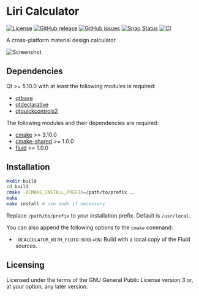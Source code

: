 Liri Calculator
===============

[![License](https://img.shields.io/badge/license-GPLv3.0-blue.svg)](https://www.gnu.org/licenses/gpl-3.0.html)
[![GitHub release](https://img.shields.io/github/release/lirios/calculator.svg)](https://github.com/lirios/calculator)
[![GitHub issues](https://img.shields.io/github/issues/lirios/calculator.svg)](https://github.com/lirios/calculator/issues)
[![Snap Status](https://build.snapcraft.io/badge/lirios/calculator.svg)](https://build.snapcraft.io/user/lirios/calculator)
[![CI](https://github.com/lirios/calculator/workflows/CI/badge.svg?branch=develop&event=push)](https://github.com/lirios/calculator/actions?query=workflow%3ACI)

A cross-platform material design calculator.

![Screenshot](https://raw.githubusercontent.com/lirios/calculator/develop/.project/screenshots/calculator1.png)

## Dependencies

Qt >= 5.10.0 with at least the following modules is required:

 * [qtbase](http://code.qt.io/cgit/qt/qtbase.git)
 * [qtdeclarative](http://code.qt.io/cgit/qt/qtdeclarative.git)
 * [qtquickcontrols2](http://code.qt.io/cgit/qt/qtquickcontrols2.git)

The following modules and their dependencies are required:

 * [cmake](https://gitlab.kitware.com/cmake/cmake) >= 3.10.0
 * [cmake-shared](https://github.com/lirios/cmake-shared.git) >= 1.0.0
 * [fluid](https://github.com/lirios/fluid.git) >= 1.0.0

## Installation

```sh
mkdir build
cd build
cmake -DCMAKE_INSTALL_PREFIX=/path/to/prefix ..
make
make install # use sudo if necessary
```

Replace `/path/to/prefix` to your installation prefix.
Default is `/usr/local`.

You can also append the following options to the `cmake` command:

 * `-DCALCULATOR_WITH_FLUID:BOOL=ON`: Build with a local copy of the Fluid sources.

## Licensing

Licensed under the terms of the GNU General Public License version 3 or, at your option, any later version.
